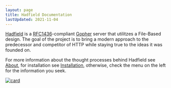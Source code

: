 ```yaml
---
layout: page
title: Hadfield Documentation
lastUpdated: 2021-11-04
---
```


[Hadfield](https://github.com/JulianWebb/Hadfield/) is a [RFC1436](https://datatracker.ietf.org/doc/rfc1436/)-compliant [Gopher](https://en.wikipedia.org/wiki/Gopher_(protocol)) server that utilitzes a File-Based design. The goal of the project is to bring a modern approach to the predecessor and competitor of HTTP while staying true to the ideas it was founded on.

For more information about the thought processes behind Hadfield see [About](/about/), for installation see [Installation](/guides/installation/), otherwise, check the menu on the left for the information you seek.

[![card](https://card.julianwebb.ca/julianwebb/hadfield)](https://github.com/JulianWebb/Hadfield/)